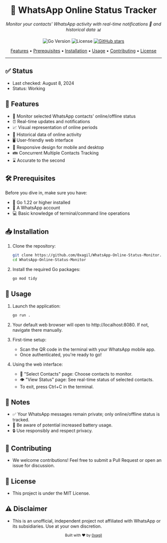 <div align="center">
  <h1>📱 WhatsApp Online Status Tracker</h1>
  <p><em>Monitor your contacts' WhatsApp activity with real-time notifications 🔔 and historical data 📊</em></p>

![Go Version](https://img.shields.io/badge/Go-1.22%2B-blue)
![License](https://img.shields.io/badge/License-MIT-green)
[![GitHub stars](https://img.shields.io/github/stars/0xagil/WhatsApp-Online-Status-Monitor?style=social)](https://github.com/0xagil/WhatsApp-Online-Status-Monitor/stargazers)

[Features](#features) • [Prerequisites](#prerequisites) • [Installation](#installation) • [Usage](#usage) • [Contributing](#contributing) • [License](#license)
</div>

---

## ✅ Status
- Last checked: August 8, 2024
- Status: Working

## 🌟 Features
- 👀 Monitor selected WhatsApp contacts' online/offline status
- ⏰ Real-time updates and notifications
- 📈 Visual representation of online periods
- 📜 Historical data of online activity
- 🖥️ User-friendly web interface
- 📱 Responsive design for mobile and desktop
- 👪 Concurrent Multiple Contacts Tracking
- ⌛ Accurate to the second

## 🛠 Prerequisites

Before you dive in, make sure you have:

- 🐹 Go 1.22 or higher installed
- 💬 A WhatsApp account
- 💻 Basic knowledge of terminal/command line operations

## 📥 Installation

1. Clone the repository:
   ```bash
   git clone https://github.com/0xagil/WhatsApp-Online-Status-Monitor.git
   cd WhatsApp-Online-Status-Monitor
   ```
2. Install the required Go packages:
    ```bash
    go mod tidy
    ```
## 🚀 Usage
1. Launch the application:
    ```bash
    go run .
    ```

2. Your default web browser will open to http://localhost:8080. If not, navigate there manually.

3. First-time setup:

   - Scan the QR code in the terminal with your WhatsApp mobile app.
   - Once authenticated, you're ready to go!
4. Using the web interface:
   - 👥 "Select Contacts" page: Choose contacts to monitor.
   - 👁️ "View Status" page: See real-time status of selected contacts.
   - To exit, press Ctrl+C in the terminal.

## 📝 Notes
- ✅ Your WhatsApp messages remain private; only online/offline status is tracked.
- 🔋 Be aware of potential increased battery usage.
- 🔒 Use responsibly and respect privacy.

## 🤝 Contributing
- We welcome contributions! Feel free to submit a Pull Request or open an issue for discussion.

## 📄 License
- This project is under the MIT License.

## ⚠️ Disclaimer
- This is an unofficial, independent project not affiliated with WhatsApp or its subsidiaries. Use at your own discretion.


<div align="center"> <sub>Built with ❤️ by <a href="https://github.com/0xagil">0xagil</a></sub> </div>